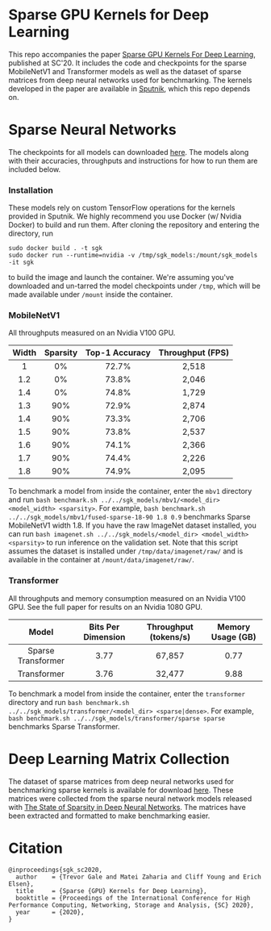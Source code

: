 # Sparse GPU Kernels for Deep Learning

This repo accompanies the paper [Sparse GPU Kernels For Deep Learning](https://arxiv.org/abs/2006.10901), published at SC'20. It includes the code and checkpoints for the sparse MobileNetV1 and Transformer models as well as the dataset of sparse matrices from deep neural networks used for benchmarking. The kernels developed in the paper are available in [Sputnik](https://github.com/google-research/sputnik), which this repo depends on.

# Sparse Neural Networks

The checkpoints for all models can downloaded [here](https://storage.googleapis.com/sgk-sc2020/sgk_models.tar.gz). The models along with their accuracies, throughputs and instructions for how to run them are included below.

### Installation

These models rely on custom TensorFlow operations for the kernels provided in Sputnik. We highly recommend you use Docker (w/ Nvidia Docker) to build and run them. After cloning the repository and entering the directory, run 

```
sudo docker build . -t sgk
sudo docker run --runtime=nvidia -v /tmp/sgk_models:/mount/sgk_models -it sgk
```

to build the image and launch the container. We're assuming you've downloaded and un-tarred the model checkpoints under `/tmp`, which will be made available under `/mount` inside the container.

### MobileNetV1

All throughputs measured on an Nvidia V100 GPU.

| Width | Sparsity | Top-1 Accuracy | Throughput (FPS) |
|:-----:|:--------:|:--------------:|:----------------:|
|   1   |    0%    |      72.7%     |       2,518      |
|  1.2  |    0%    |      73.8%     |       2,046      |
|  1.4  |    0%    |      74.8%     |       1,729      |
|  1.3  |    90%   |      72.9%     |       2,874      |
|  1.4  |    90%   |      73.3%     |       2,706      |
|  1.5  |    90%   |      73.8%     |       2,537      |
|  1.6  |    90%   |      74.1%     |       2,366      |
|  1.7  |    90%   |      74.4%     |       2,226      |
|  1.8  |    90%   |      74.9%     |       2,095      |

To benchmark a model from inside the container, enter the `mbv1` directory and run `bash benchmark.sh ../../sgk_models/mbv1/<model_dir> <model_width> <sparsity>`. For example, `bash benchmark.sh ../../sgk_models/mbv1/fused-sparse-18-90 1.8 0.9` benchmarks Sparse MobileNetV1 width 1.8. If you have the raw ImageNet dataset installed, you can run `bash imagenet.sh ../../sgk_models/<model_dir> <model_width> <sparsity>` to run inference on the validation set. Note that this script assumes the dataset is installed under `/tmp/data/imagenet/raw/` and is available in the container at `/mount/data/imagenet/raw/`.

### Transformer

All throughputs and memory consumption measured on an Nvidia V100 GPU. See the full paper for results on an Nvidia 1080 GPU.

|        Model       | Bits Per Dimension | Throughput (tokens/s) | Memory Usage (GB) |
|:------------------:|:------------------:|:---------------------:|:-----------------:|
| Sparse Transformer |        3.77        |         67,857        |        0.77       |
|     Transformer    |        3.76        |         32,477        |        9.88       |

To benchmark a model from inside the container, enter the `transformer` directory and run `bash benchmark.sh ../../sgk_models/transformer/<model_dir> <sparse|dense>`. For example, `bash benchmark.sh ../../sgk_models/transformer/sparse sparse` benchmarks Sparse Transformer.

# Deep Learning Matrix Collection

The dataset of sparse matrices from deep neural networks used for benchmarking sparse kernels is available for download [here](https://storage.googleapis.com/sgk-sc2020/dlmc.tar.gz). These matrices were collected from the sparse neural network models released with [The State of Sparsity in Deep Neural Networks](https://arxiv.org/abs/1902.09574). The matrices have been extracted and formatted to make benchmarking easier.

# Citation

```
@inproceedings{sgk_sc2020,
  author    = {Trevor Gale and Matei Zaharia and Cliff Young and Erich Elsen},
  title     = {Sparse {GPU} Kernels for Deep Learning},
  booktitle = {Proceedings of the International Conference for High Performance Computing, Networking, Storage and Analysis, {SC} 2020},
  year      = {2020},
}
```

